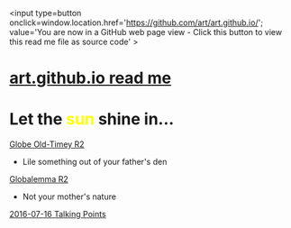 <span style=display:none; >[You are now in a GitHub source code view - click this link to view Read Me file as a web page]
( http://art.github.io/#readme.md "View file as a web page." ) </span>
<input type=button onclick=window.location.href='https://github.com/art/art.github.io/'; 
value='You are now in a GitHub web page view - Click this button to view this read me file as source code' >


[art.github.io read me]( https://art.github.io/index.html#readme.md )
===


# Let the <span style=color:yellow >sun</span> shine in...



[Globe Old-Timey R2]( http://art.github.io/globes/old-timey/ )

* Lile something out of your father's den


[Globalemma R2]( http://art.github.io/globes/globalemma/ )

* Not your mother's nature


[2016-07-16 Talking Points]( https://art.github.io/demo/5w/ )

